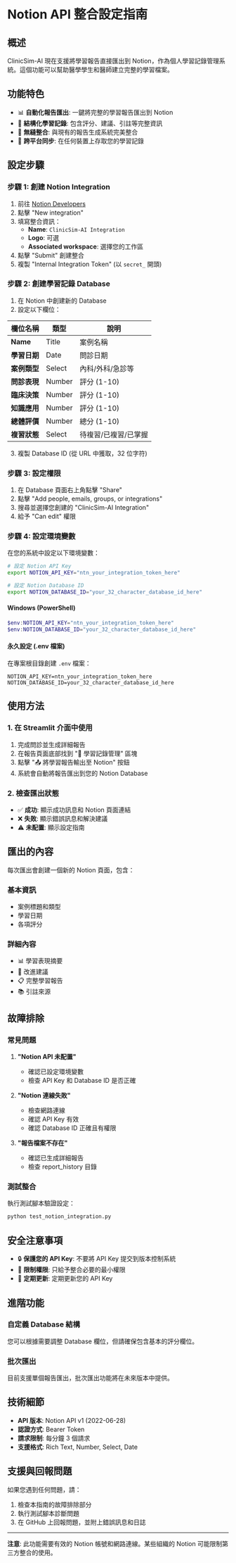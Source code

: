 # Notion API 整合設定指南

## 概述

ClinicSim-AI 現在支援將學習報告直接匯出到 Notion，作為個人學習記錄管理系統。這個功能可以幫助醫學學生和醫師建立完整的學習檔案。

## 功能特色

- 📊 **自動化報告匯出**: 一鍵將完整的學習報告匯出到 Notion
- 📝 **結構化學習記錄**: 包含評分、建議、引註等完整資訊
- 🔗 **無縫整合**: 與現有的報告生成系統完美整合
- 📱 **跨平台同步**: 在任何裝置上存取您的學習記錄

## 設定步驟

### 步驟 1: 創建 Notion Integration

1. 前往 [Notion Developers](https://www.notion.so/my-integrations)
2. 點擊 "New integration"
3. 填寫整合資訊：
   - **Name**: `ClinicSim-AI Integration`
   - **Logo**: 可選
   - **Associated workspace**: 選擇您的工作區
4. 點擊 "Submit" 創建整合
5. 複製 "Internal Integration Token" (以 `secret_` 開頭)

### 步驟 2: 創建學習記錄 Database

1. 在 Notion 中創建新的 Database
2. 設定以下欄位：

| 欄位名稱 | 類型 | 說明 |
|---------|------|------|
| **Name** | Title | 案例名稱 |
| **學習日期** | Date | 問診日期 |
| **案例類型** | Select | 內科/外科/急診等 |
| **問診表現** | Number | 評分 (1-10) |
| **臨床決策** | Number | 評分 (1-10) |
| **知識應用** | Number | 評分 (1-10) |
| **總體評價** | Number | 總分 (1-10) |
| **複習狀態** | Select | 待複習/已複習/已掌握 |

3. 複製 Database ID (從 URL 中獲取，32 位字符)

### 步驟 3: 設定權限

1. 在 Database 頁面右上角點擊 "Share"
2. 點擊 "Add people, emails, groups, or integrations"
3. 搜尋並選擇您創建的 "ClinicSim-AI Integration"
4. 給予 "Can edit" 權限

### 步驟 4: 設定環境變數

在您的系統中設定以下環境變數：

```bash
# 設定 Notion API Key
export NOTION_API_KEY="ntn_your_integration_token_here"

# 設定 Notion Database ID
export NOTION_DATABASE_ID="your_32_character_database_id_here"
```

#### Windows (PowerShell)
```powershell
$env:NOTION_API_KEY="ntn_your_integration_token_here"
$env:NOTION_DATABASE_ID="your_32_character_database_id_here"
```

#### 永久設定 (.env 檔案)
在專案根目錄創建 `.env` 檔案：
```env
NOTION_API_KEY=ntn_your_integration_token_here
NOTION_DATABASE_ID=your_32_character_database_id_here
```

## 使用方法

### 1. 在 Streamlit 介面中使用

1. 完成問診並生成詳細報告
2. 在報告頁面底部找到 "📝 學習記錄管理" 區塊
3. 點擊 "📤 將學習報告輸出至 Notion" 按鈕
4. 系統會自動將報告匯出到您的 Notion Database

### 2. 檢查匯出狀態

- ✅ **成功**: 顯示成功訊息和 Notion 頁面連結
- ❌ **失敗**: 顯示錯誤訊息和解決建議
- ⚠️ **未配置**: 顯示設定指南

## 匯出的內容

每次匯出會創建一個新的 Notion 頁面，包含：

### 基本資訊
- 案例標題和類型
- 學習日期
- 各項評分

### 詳細內容
- 📊 學習表現摘要
- 🎯 改進建議
- 📋 完整學習報告
- 📚 引註來源

## 故障排除

### 常見問題

1. **"Notion API 未配置"**
   - 確認已設定環境變數
   - 檢查 API Key 和 Database ID 是否正確

2. **"Notion 連線失敗"**
   - 檢查網路連線
   - 確認 API Key 有效
   - 確認 Database ID 正確且有權限

3. **"報告檔案不存在"**
   - 確認已生成詳細報告
   - 檢查 report_history 目錄

### 測試整合

執行測試腳本驗證設定：

```bash
python test_notion_integration.py
```

## 安全注意事項

- 🔒 **保護您的 API Key**: 不要將 API Key 提交到版本控制系統
- 🔐 **限制權限**: 只給予整合必要的最小權限
- 📝 **定期更新**: 定期更新您的 API Key

## 進階功能

### 自定義 Database 結構

您可以根據需要調整 Database 欄位，但請確保包含基本的評分欄位。

### 批次匯出

目前支援單個報告匯出，批次匯出功能將在未來版本中提供。

## 技術細節

- **API 版本**: Notion API v1 (2022-06-28)
- **認證方式**: Bearer Token
- **請求限制**: 每分鐘 3 個請求
- **支援格式**: Rich Text, Number, Select, Date

## 支援與回報問題

如果您遇到任何問題，請：

1. 檢查本指南的故障排除部分
2. 執行測試腳本診斷問題
3. 在 GitHub 上回報問題，並附上錯誤訊息和日誌

---

**注意**: 此功能需要有效的 Notion 帳號和網路連線。某些組織的 Notion 可能限制第三方整合的使用。
